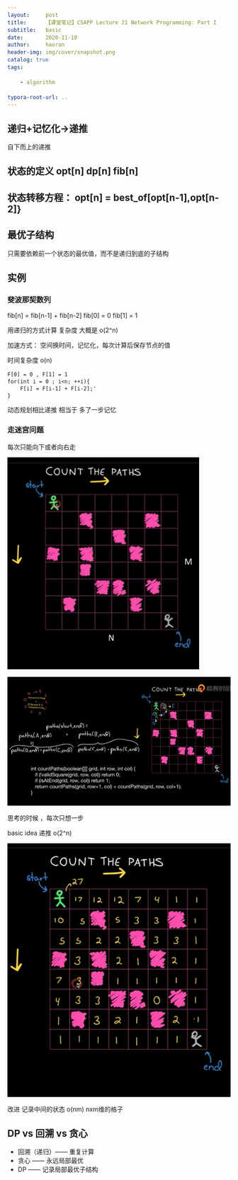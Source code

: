```yaml
---
layout:     post
title:      【课堂笔记】CSAPP Lecture 21 Network Programming: Part I
subtitle:   basic
date:       2020-11-10
author:     haoran
header-img: img/cover/snapshot.png
catalog: true
tags: 

    - algorithm

typora-root-url: ..
---
```



## 递归+记忆化->递推
自下而上的递推


## 状态的定义 opt[n] dp[n] fib[n]

## 状态转移方程： opt[n] = best_of[opt[n-1],opt[n-2]}


## 最优子结构
只需要依赖前一个状态的最优值，而不是递归到底的子结构
## 实例
### 斐波那契数列

fib[n] = fib[n-1] + fib[n-2]
fib[0] = 0
fib[1] = 1

用递归的方式计算 复杂度 大概是 o(2^n)

加速方式：
空间换时间，记忆化，每次计算后保存节点的值

时间复杂度 o(n)

```
F[0] = 0 , F[1] = 1
for(int i = 0 ; i<n; ++i){
    F[i] = F[i-1] + F[i-2];'
}
```
动态规划相比递推 相当于 多了一步记忆


### 走迷宫问题

每次只能向下或者向右走

![image-20201129170053749](/img/cloudNetworkingClass/2020-11-29-%E7%AE%97%E6%B3%95%E7%AC%94%E8%AE%B0-%E5%8A%A8%E6%80%81%E8%A7%84%E5%88%92/image-20201129170053749.png)

![image-20201129170143849](/img/cloudNetworkingClass/2020-11-29-%E7%AE%97%E6%B3%95%E7%AC%94%E8%AE%B0-%E5%8A%A8%E6%80%81%E8%A7%84%E5%88%92/image-20201129170143849.png)

思考的时候 ，每次只想一步

basic idea
递推 o(2^n)

![image-20201129170205479](/img/cloudNetworkingClass/2020-11-29-%E7%AE%97%E6%B3%95%E7%AC%94%E8%AE%B0-%E5%8A%A8%E6%80%81%E8%A7%84%E5%88%92/image-20201129170205479.png)

改进
记录中间的状态 o(nm) nxm维的格子



## DP vs 回溯 vs 贪心

- 回溯（递归）—— 重复计算
- 贪心 —— 永远局部最优
- DP —— 记录局部最优子结构